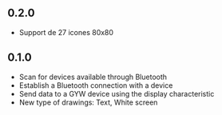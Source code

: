 ## 0.2.0
* Support de 27 icones 80x80

## 0.1.0

* Scan for devices available through Bluetooth
* Establish a Bluetooth connection with a device
* Send data to a GYW device using the display characteristic
* New type of drawings: Text, White screen
